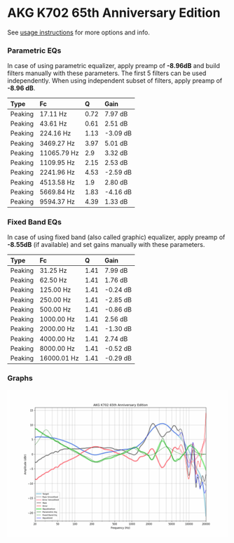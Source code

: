 # AKG K702 65th Anniversary Edition
See [usage instructions](https://github.com/jaakkopasanen/AutoEq#usage) for more options and info.

### Parametric EQs
In case of using parametric equalizer, apply preamp of **-8.96dB** and build filters manually
with these parameters. The first 5 filters can be used independently.
When using independent subset of filters, apply preamp of **-8.96 dB**.

| Type    | Fc          |    Q | Gain     |
|:--------|:------------|:-----|:---------|
| Peaking | 17.11 Hz    | 0.72 | 7.97 dB  |
| Peaking | 43.61 Hz    | 0.61 | 2.51 dB  |
| Peaking | 224.16 Hz   | 1.13 | -3.09 dB |
| Peaking | 3469.27 Hz  | 3.97 | 5.01 dB  |
| Peaking | 11065.79 Hz | 2.9  | 3.32 dB  |
| Peaking | 1109.95 Hz  | 2.15 | 2.53 dB  |
| Peaking | 2241.96 Hz  | 4.53 | -2.59 dB |
| Peaking | 4513.58 Hz  | 1.9  | 2.80 dB  |
| Peaking | 5669.84 Hz  | 1.83 | -4.16 dB |
| Peaking | 9594.37 Hz  | 4.39 | 1.33 dB  |

### Fixed Band EQs
In case of using fixed band (also called graphic) equalizer, apply preamp of **-8.55dB**
(if available) and set gains manually with these parameters.

| Type    | Fc          |    Q | Gain     |
|:--------|:------------|:-----|:---------|
| Peaking | 31.25 Hz    | 1.41 | 7.99 dB  |
| Peaking | 62.50 Hz    | 1.41 | 1.76 dB  |
| Peaking | 125.00 Hz   | 1.41 | -0.24 dB |
| Peaking | 250.00 Hz   | 1.41 | -2.85 dB |
| Peaking | 500.00 Hz   | 1.41 | -0.86 dB |
| Peaking | 1000.00 Hz  | 1.41 | 2.56 dB  |
| Peaking | 2000.00 Hz  | 1.41 | -1.30 dB |
| Peaking | 4000.00 Hz  | 1.41 | 2.74 dB  |
| Peaking | 8000.00 Hz  | 1.41 | -0.52 dB |
| Peaking | 16000.01 Hz | 1.41 | -0.29 dB |

### Graphs
![](./AKG%20K702%2065th%20Anniversary%20Edition.png)